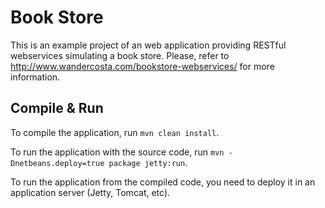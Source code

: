 # Book Store

This is an example project of an web application providing RESTful webservices simulating a book store.
Please, refer to http://www.wandercosta.com/bookstore-webservices/ for more information.

## Compile & Run
To compile the application, run `mvn clean install`.

To run the application with the source code, run `mvn -Dnetbeans.deploy=true package jetty:run`.

To run the application from the compiled code, you need to deploy it in an application server (Jetty, Tomcat, etc).

